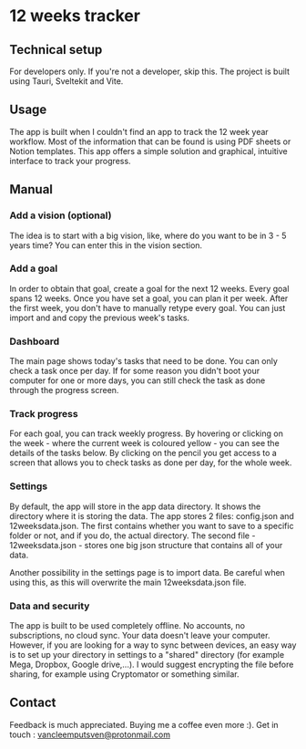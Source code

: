 # 12 weeks tracker

## Technical setup
For developers only. If you're not a developer, skip this.
The project is built using Tauri, Sveltekit and Vite.

## Usage
The app is built when I couldn't find an app to track the 12 week year workflow. Most of the information that can be found is using PDF sheets or Notion templates. This app offers a simple solution and graphical, intuitive interface to track your progress.

## Manual

### Add a vision (optional)
The idea is to start with a big vision, like, where do you want to be in 3 - 5 years time? You can enter this in the vision section.

### Add a goal
In order to obtain that goal, create a goal for the next 12 weeks. Every goal spans 12 weeks.
Once you have set a goal, you can plan it per week. After the first week, you don't have to manually retype every goal. You can just import and
and copy the previous week's tasks.

### Dashboard
The main page shows today's tasks that need to be done. You can only check a task once per day. 
If for some reason you didn't boot your computer for one or more days, you can still check the task as done through the progress screen.

### Track progress
For each goal, you can track weekly progress. By hovering or clicking on the week - where the current week is coloured yellow - you can see 
the details of the tasks below. By clicking on the pencil you get access to a screen that allows you to check tasks as done per day, for the whole week.

### Settings
By default, the app will store in the app data directory. It shows the directory where it is storing the data.
The app stores 2 files: config.json and 12weeksdata.json.
The first contains whether you want to save to a specific folder or not, and if you do, the actual directory.
The second file - 12weeksdata.json - stores one big json structure that contains all of your data.

Another possibility in the settings page is to import data. Be careful when using this, as this will overwrite the main 12weeksdata.json file.

### Data and security
The app is built to be used completely offline. No accounts, no subscriptions, no cloud sync.
Your data doesn't leave your computer. However, if you are looking for a way to sync between devices, an easy way is to set up 
your directory in settings to a "shared" directory (for example Mega, Dropbox, Google drive,...). I would suggest encrypting the file before sharing, for example using Cryptomator or something similar.

## Contact

Feedback is much appreciated. Buying me a coffee even more :).
Get in touch : vancleemputsven@protonmail.com